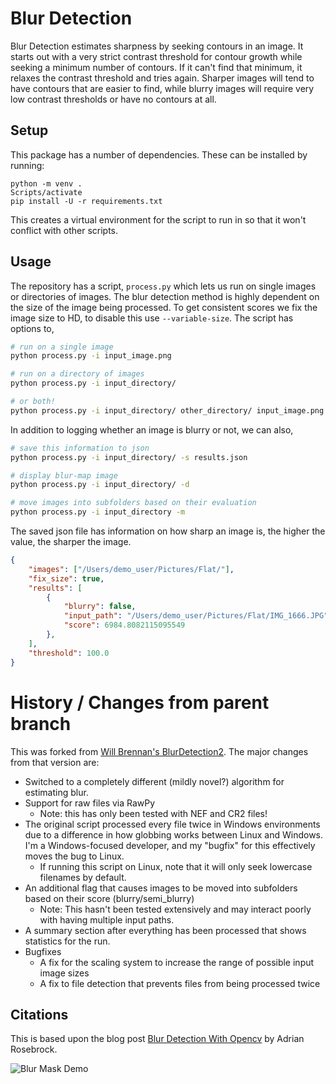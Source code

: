 # Blur Detection
Blur Detection estimates sharpness by seeking contours in an image. It starts out with a very strict contrast threshold for contour growth while seeking a minimum number of contours. If it can't find that minimum, it relaxes the contrast threshold and tries again. Sharper images will tend to have contours that are easier to find, while blurry images will require very low contrast thresholds or have no contours at all.

## Setup
This package has a number of dependencies. These can be installed by running: 

```
python -m venv .
Scripts/activate
pip install -U -r requirements.txt
```
This creates a virtual environment for the script to run in so that it won't conflict with other scripts.

## Usage
The repository has a script, `process.py` which lets us run on single images or directories of images. The blur detection method is highly dependent on the size of the image being processed. To get consistent scores we fix the image size to HD, to disable this use  `--variable-size`. The script has options to, 

```bash
# run on a single image
python process.py -i input_image.png

# run on a directory of images
python process.py -i input_directory/ 

# or both! 
python process.py -i input_directory/ other_directory/ input_image.png
```

In addition to logging whether an image is blurry or not, we can also,

```bash
# save this information to json
python process.py -i input_directory/ -s results.json

# display blur-map image
python process.py -i input_directory/ -d

# move images into subfolders based on their evaluation
python process.py -i input_directory -m
```
The saved json file has information on how sharp an image is, the higher the value, the sharper the image.

```json
{
    "images": ["/Users/demo_user/Pictures/Flat/"],
    "fix_size": true,
    "results": [
        {
            "blurry": false,
            "input_path": "/Users/demo_user/Pictures/Flat/IMG_1666.JPG",
            "score": 6984.8082115095549
        },
    ],
    "threshold": 100.0
}
```

# History / Changes from parent branch
This was forked from [Will Brennan's BlurDetection2](https://github.com/WillBrennan/BlurDetection2). 
The major changes from that version are:
* Switched to a completely different (mildly novel?) algorithm for estimating blur.
* Support for raw files via RawPy
  * Note: this has only been tested with NEF and CR2 files!
* The original script processed every file twice in Windows environments due to a difference in how globbing works between Linux and Windows. I'm a Windows-focused developer, and my "bugfix" for this effectively moves the bug to Linux.
  * If running this script on Linux, note that it will only seek lowercase filenames by default.
* An additional flag that causes images to be moved into subfolders based on their score (blurry/semi_blurry)
  * Note: This hasn't been tested extensively and may interact poorly with having multiple input paths. 
* A summary section after everything has been processed that shows statistics for the run.
* Bugfixes
  * A fix for the scaling system to increase the range of possible input image sizes
  * A fix to file detection that prevents files from being processed twice

## Citations
This is based upon the blog post [Blur Detection With Opencv](https://www.pyimagesearch.com/2015/09/07/blur-detection-with-opencv/) by Adrian Rosebrock.

![Blur Mask Demo](https://raw.githubusercontent.com/WillBrennan/BlurDetection2/master/docs/demo.png)
